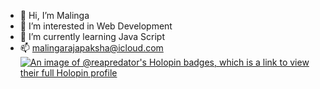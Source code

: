 - 👋 Hi, I’m Malinga 
- 👀 I’m interested in Web Development
- 🌱 I’m currently learning Java Script
- 📫 malingarajapaksha@icloud.com
[![An image of @reapredator's Holopin badges, which is a link to view their full Holopin profile](https://holopin.me/reapredator)](https://holopin.io/@reapredator)
